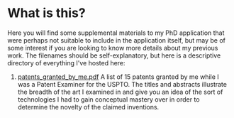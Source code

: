 # What is this?
Here you will find some supplemental materials to my PhD application that were perhaps not suitable to include in the application itself, but may be of some interest if you are looking to know more details about my previous work. The filenames should be self-explanatory, but here is a descriptive directory of everything I've hosted here:

1. [patents_granted_by_me.pdf](patents_granted_by_me.pdf)
A list of 15 patents granted by me while I was a Patent Examiner for the USPTO. The titles and abstracts illustrate the breadth of the art I examined in and give you an idea of the sort of technologies I had to gain conceptual mastery over in order to determine the novelty of the claimed inventions.

